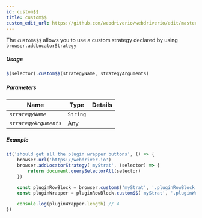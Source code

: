 ```yaml
---
id: custom$$
title: custom$$
custom_edit_url: https://github.com/webdriverio/webdriverio/edit/master/packages/webdriverio/src/commands/element/custom$$.js
---
```


The `customs$$` allows you to use a custom strategy declared by using `browser.addLocatorStrategy`

##### Usage

```js
$(selector).custom$$(strategyName, strategyArguments)
```

##### Parameters

| Name | Type | Details |
| ---- | ---- | ------- |
| <code><var>strategyName</var></code> | <code>String</code> |  |
| <code><var>strategyArguments</var></code> | <a href="Any.html">Any</a> |  |

##### Example

```js example.js
it('should get all the plugin wrapper buttons', () => {
    browser.url('https://webdriver.io')
    browser.addLocatorStrategy('myStrat', (selector) => {
        return document.querySelectorAll(selector)
    })

    const pluginRowBlock = browser.custom$('myStrat', '.pluginRowBlock')
    const pluginWrapper = pluginRowBlock.custom$$('myStrat', '.pluginWrapper')

    console.log(pluginWrapper.length) // 4
})
```

